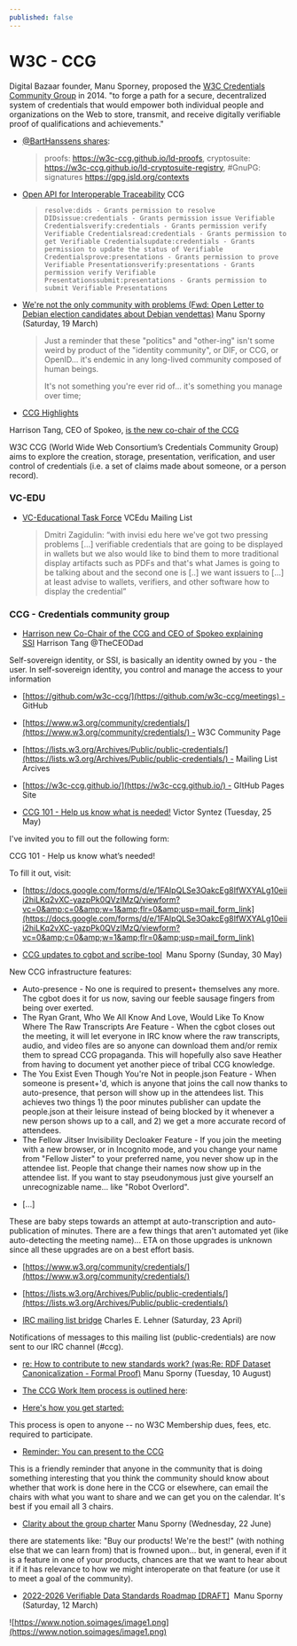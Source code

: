 ```yaml
---
published: false
---
```

# W3C - CCG

Digital Bazaar founder, Manu Sporney, proposed the [W3C Credentials Community Group](http://web.archive.org/web/20181206060143/https://www.w3.org/community/credentials/charter-20140808/) in 2014.
"to forge a path for a secure, decentralized system of credentials that would empower both individual people and organizations on the Web to store, transmit, and receive digitally verifiable proof of qualifications and achievements." 


* [@BartHanssens shares](https://twitter.com/BartHanssens/status/1319604882068787200):
  > proofs: https://w3c-ccg.github.io/ld-proofs, cryptosuite: https://w3c-ccg.github.io/ld-cryptosuite-registry, #GnuPG: signatures  https://gpg.jsld.org/contexts
* [Open API for Interoperable Traceability](https://w3c-ccg.github.io/traceability-interop/openapi/#overview) CCG
  > `resolve:dids - Grants permission to resolve DIDsissue:credentials - Grants permission issue Verifiable Credentialsverify:credentials - Grants permission verify Verifiable Credentialsread:credentials - Grants permission to get Verifiable Credentialsupdate:credentials - Grants permission to update the status of Verifiable Credentialsprove:presentations - Grants permission to prove Verifiable Presentationsverify:presentations - Grants permission verify Verifiable Presentationssubmit:presentations - Grants permission to submit Verifiable Presentations`

* [We're not the only community with problems (Fwd: Open Letter to Debian election candidates about Debian vendettas)](https://lists.w3.org/Archives/Public/public-credentials/2022Mar/0127.html) Manu Sporny (Saturday, 19 March)
  > Just a reminder that these "politics" and "other-ing" isn't some weird by product of the "identity community", or DIF, or CCG, or OpenID... it's endemic in any long-lived community composed of human beings.
  > 
  > It's not something you're ever rid of... it's something you manage over time;
* [CCG Highlights](https://lists.w3.org/Archives/Public/public-credentials/)


Harrison Tang, CEO of Spokeo, [is the new co-chair of the CCG](https://twitter.com/TheCEODad/status/1544884282316845057)

W3C CCG (World Wide Web Consortium’s Credentials Community Group) aims to explore the creation, storage, presentation, verification, and user control of credentials (i.e. a set of claims made about someone, or a person record).

### VC-EDU

* [VC-Educational Task Force](https://w3c-ccg.github.io/meetings/2022-04-18-vc-education/) VCEdu Mailing List
  > Dmitri Zagidulin: “with invisi edu here we've got two pressing problems [...] verifiable credentials that are going to be displayed in wallets but we also would like to bind them to more traditional display artifacts such as PDFs and that's what James is going to be talking about and the second one is [..] we want issuers to [...] at least advise to wallets, verifiers, and other software how to display the credential”

### CCG - Credentials community group

* [Harrison new Co-Chair of the CCG and CEO of Spokeo explaining SSI](https://twitter.com/TheCEODad/status/1545907309435428864) Harrison Tang @TheCEODad

Self-sovereign identity, or SSI, is basically an identity owned by you - the user. In self-sovereign identity, you control and manage the access to your information
* [https://github.com/w3c-ccg/](https://github.com/w3c-ccg/meetings) - GitHub

* [https://www.w3.org/community/credentials/](https://www.w3.org/community/credentials/) - W3C Community Page

* [https://lists.w3.org/Archives/Public/public-credentials/](https://lists.w3.org/Archives/Public/public-credentials/) - Mailing List Arcives

* [https://w3c-ccg.github.io/](https://w3c-ccg.github.io/) - GItHub Pages Site

* [CCG 101 - Help us know what is needed!](https://lists.w3.org/Archives/Public/public-credentials/2021May/0150.html) Victor Syntez (Tuesday, 25 May)

I've invited you to fill out the following form:

CCG 101 - Help us know what’s needed!

To fill it out, visit:

* [https://docs.google.com/forms/d/e/1FAIpQLSe3OakcEg8IfWXYALg10eiii2hiLKq2vXC-yazpPk0QVzIMzQ/viewform?vc=0&amp;c=0&amp;w=1&amp;flr=0&amp;usp=mail_form_link](https://docs.google.com/forms/d/e/1FAIpQLSe3OakcEg8IfWXYALg10eiii2hiLKq2vXC-yazpPk0QVzIMzQ/viewform?vc=0&amp;c=0&amp;w=1&amp;flr=0&amp;usp=mail_form_link)

* [CCG updates to cgbot and scribe-tool](https://lists.w3.org/Archives/Public/public-credentials/2021May/0169.html)  Manu Sporny (Sunday, 30 May)

New CCG infrastructure features:

- Auto-presence - No one is required to present+ themselves any more. The cgbot does it for us now, saving our feeble sausage fingers from being over exerted.
- The Ryan Grant, Who We All Know And Love, Would Like To Know Where The Raw Transcripts Are Feature - When the cgbot closes out the meeting, it will let everyone in IRC know where the raw transcripts, audio, and video files are so anyone can download them and/or remix them to spread CCG propaganda. This will hopefully also save Heather from having to document yet another piece of tribal CCG knowledge.
- The You Exist Even Though You're Not in people.json Feature - When someone is present+'d, which is anyone that joins the call now thanks to auto-presence, that person will show up in the attendees list. This achieves two things 1) the poor minutes publisher can update the people.json at their leisure instead of being blocked by it whenever a new person shows up to a call, and 2) we get a more accurate record of attendees.
- The Fellow Jitser Invisibility Decloaker Feature - If you join the meeting with a new browser, or in Incognito mode, and you change your name from "Fellow Jister" to your preferred name, you never show up in the attendee list. People that change their names now show up in the attendee list. If you want to stay pseudonymous just give yourself an unrecognizable name... like "Robot Overlord".

* [...]

These are baby steps towards an attempt at auto-transcription and auto-publication of minutes. There are a few things that aren't automated yet (like auto-detecting the meeting name)... ETA on those upgrades is unknown since all these upgrades are on a best effort basis.
* [https://www.w3.org/community/credentials/](https://www.w3.org/community/credentials/)

* [https://lists.w3.org/Archives/Public/public-credentials/](https://lists.w3.org/Archives/Public/public-credentials/)

* [IRC mailing list bridge](https://lists.w3.org/Archives/Public/public-credentials/2022Apr/0117.html) Charles E. Lehner (Saturday, 23 April)

Notifications of messages to this mailing list (public-credentials) are now sent to our IRC channel (#ccg).

* [re: How to contribute to new standards work? (was:Re: RDF Dataset Canonicalization - Formal Proof)](https://lists.w3.org/Archives/Public/public-credentials/2021Aug/0172.html) Manu Sporny (Tuesday, 10 August)

* [The CCG Work Item process is outlined here](https://docs.google.com/document/d/1vj811aUbs8GwZUNo-LIFBHafsz4rZTSnRtPv7RQaqNc/):

* [Here's how you get started:](https://docs.google.com/document/d/1vj811aUbs8GwZUNo-LIFBHafsz4rZTSnRtPv7RQaqNc/edit#heading=h.f28tyzjvad8g)

This process is open to anyone -- no W3C Membership dues, fees, etc. required to participate.

* [Reminder: You can present to the CCG](https://lists.w3.org/Archives/Public/public-credentials/2022Mar/0151.html)

This is a friendly reminder that anyone in the community that is doing something interesting that you think the community should know about whether that work is done here in the CCG or elsewhere, can email the chairs with what you want to share and we can get you on the calendar. It's best if you email all 3 chairs.

* [Clarity about the group charter](https://lists.w3.org/Archives/Public/public-credentials/2022Jun/0044.html) Manu Sporny (Wednesday, 22 June)

there are statements like: "Buy our products! We're the best!" (with nothing else that we can learn from) that is frowned upon... but, in general, even if it is a feature in one of your products, chances are that we want to hear about it if it has relevance to how we might interoperate on that feature (or use it to meet a goal of the community).

* [2022-2026 Verifiable Data Standards Roadmap [DRAFT]](https://lists.w3.org/Archives/Public/public-credentials/2022Mar/0068.html)  Manu Sporny (Saturday, 12 March)

![https://www.notion.soimages/image1.png](https://www.notion.soimages/image1.png)

